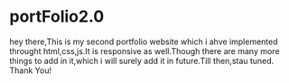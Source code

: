 # portFolio2.0
hey there,This is my second portfolio website which i ahve implemented throught html,css,js.It is responsive as well.Though there are many more things to add in it,which i will surely add it in future.Till then,stau tuned.
Thank You!
